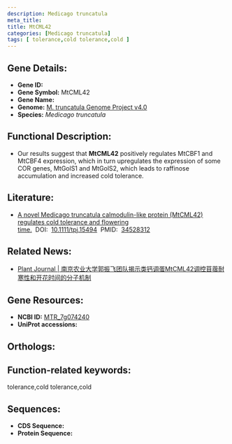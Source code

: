 ```yaml
---
description: Medicago truncatula
meta_title:
title: MtCML42
categories: [Medicago truncatula]
tags: [ tolerance,cold tolerance,cold ]
---
```


## Gene Details:
- **Gene ID:**	[]()
- **Gene Symbol:** MtCML42
- **Gene Name:** 
- **Genome:** [M. truncatula Genome Project v4.0]()
- **Species:** *Medicago truncatula*

## Functional Description:
   - Our results suggest that **MtCML42** positively regulates MtCBF1 and MtCBF4 expression, which in turn upregulates the expression of some COR genes, MtGolS1 and MtGolS2, which leads to raffinose accumulation and increased cold tolerance.

## Literature:
   - [A novel Medicago truncatula calmodulin-like protein (MtCML42) regulates cold tolerance and flowering time.]( https://onlinelibrary.wiley.com/doi/10.1111/tpj.15494)&nbsp;&nbsp;DOI:&nbsp;&nbsp;[10.1111/tpj.15494](https://onlinelibrary.wiley.com/doi/10.1111/tpj.15494)&nbsp;&nbsp;PMID:&nbsp;&nbsp;[34528312](https://pubmed.ncbi.nlm.nih.gov/34528312/)

## Related News:
   - [Plant Journal | 南京农业大学郭振飞团队揭示类钙调蛋MtCML42调控苜蓿耐寒性和开花时间的分子机制](https://mp.weixin.qq.com/s?__biz=Mzg3MDEwNDEyMg==&mid=2247517357&idx=6&sn=3a0625312a33c6301bc5240b66ac42ca&chksm=ce9029f8f9e7a0ee05c17d3dd97855d88a076f371154ad962b8eeb9be2c6ae51a0ec166d313e&scene=27#wechat_redirect)

## Gene Resources:
- **NCBI ID:** [MTR_7g074240](https://www.ncbi.nlm.nih.gov/gene/?term=MTR_7g074240)
- **UniProt accessions:** [](https://www.uniprot.org/uniprotkb//entry)

## Orthologs:


## Function-related keywords:
tolerance,cold tolerance,cold

## Sequences:
- **CDS Sequence:**
- **Protein Sequence:**
